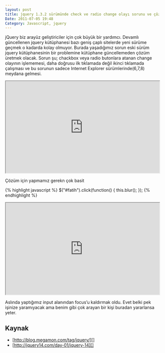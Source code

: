 ```yaml
---
layout: post
title: jquery 1.3.2 sürümünde check ve radio change olayı sorunu ve çözümü
Date: 2011-07-05 19:48
Category: Javascript, jquery
---
```


jQuery biz arayüz geliştiriciler için çok büyük bir yardımcı. Devamlı
güncellenen jquery kütüphanesi bazı geniş çaplı sitelerde yeni sürüme
geçmek o kadarda kolay olmuyor. Burada yaşadığımız sorun eski sürüm
jquery kütüphanesinin bir problemine kütüphane güncellemeden çözüm
üretmek olacak. Sorun şu; chackbox veya radio butonlara atanan change
olayının işlememesi, daha doğrusu ilk tıklamada değil ikinci tıklamada
çalışması ve bu sorunun sadece Internet Explorer sürümlerinde(6,7,8)
meydana gelmesi.

<iframe style="width: 100%; height: 300px" src="http://jsfiddle.net/fatihhayri/Y4n5j/1/embedded/"></iframe>

Çözüm için yapmamız gerekn çok basit

{% highlight javascript %}
$("#fatih").click(function() {
	this.blur();
});
{% endhighlight %}

<iframe style="width: 100%; height: 300px" src="http://jsfiddle.net/fatihhayri/zEBUg/embedded/"></iframe>

Aslında yaptığımız input alanından focus’u kaldırmak oldu. Evet belki
pek işinize yaramıyacak ama benim gibi çok arayan bir kişi buradan
yararlansa yeter.

## Kaynak

-   [http://blog.megamon.com/tag/jquery/][]
-   [http://jquery14.com/day-01/jquery-14][]


  [http://blog.megamon.com/tag/jquery/]: http://blog.megamon.com/tag/jquery/
  [http://jquery14.com/day-01/jquery-14]: http://jquery14.com/day-01/jquery-14
